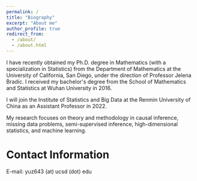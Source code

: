 ```yaml
---
permalink: /
title: "Biography"
excerpt: "About me"
author_profile: true
redirect_from: 
  - /about/
  - /about.html
---
```


I have recently obtained my Ph.D. degree in Mathematics (with a specialization in Statistics) from the Department of Mathematics at the University of California, San Diego, under the direction of Professor Jelena Bradic. I received my bachelor's degree from the School of Mathematics and Statistics at Wuhan University in 2016. 

I will join the Institute of Statistics and Big Data at the Renmin University of China as an Assistant Professor in 2022.

My research focuses on theory and methodology in causal inference, missing data problems, semi-supervised inference, high-dimensional statistics, and machine learning.

Contact Information
======
E-mail: yuz643 (at) ucsd (dot) edu
